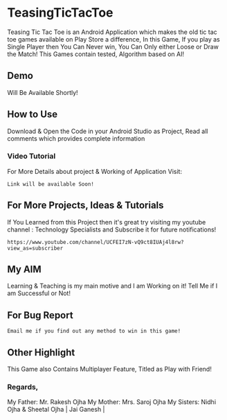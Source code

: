 # TeasingTicTacToe
Teasing Tic Tac Toe is an Android Application which makes the old tic tac toe games available on Play Store
a difference,
In this Game, If you play as Single Player then
You Can Never win, You Can Only either Loose or Draw the Match!
This Games contain tested, Algorithm based on AI!

## Demo 
Will Be Available Shortly!

## How to Use
Download & Open the Code in your Android Studio as Project,
Read all comments which provides complete information

### Video Tutorial
For More Details about project & Working of Application Visit:
```
Link will be available Soon!
```
## For More Projects, Ideas & Tutorials
If You Learned from this Project then it's great
try visiting my youtube channel : Technology Specialists and Subscribe it for future notifications!
```
https://www.youtube.com/channel/UCFEI7zN-vQ9ct8IUAj4l8rw?view_as=subscriber
```
## My AIM
Learning & Teaching is my main motive and I am Working on it!
Tell Me if I am Successful or Not!
## For Bug Report
```
Email me if you find out any method to win in this game!
```
## Other Highlight
This Game also Contains Multiplayer Feature, Titled as Play with Friend!

### Regards,
My Father: Mr. Rakesh Ojha
My Mother: Mrs. Saroj Ojha
My Sisters: Nidhi Ojha & Sheetal Ojha
| Jai Ganesh |
